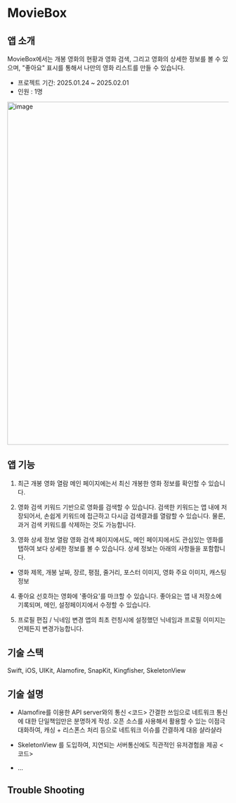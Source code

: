 # MovieBox

## 앱 소개
MovieBox에서는 개봉 영화의 현황과 영화 검색, 그리고 영화의 상세한 정보를 볼 수 있으며, "좋아요" 표시를 통해서 나만의 영화 리스트를 만들 수 있습니다. 

- 프로젝트 기간: 2025.01.24 ~ 2025.02.01
- 인원 : 1명

<img width="779" alt="image" src="https://github.com/user-attachments/assets/e9a60671-6f78-4335-85da-106b0ca0a410" />

## 앱 기능 
1. 최근 개봉 영화 열람
메인 페이지에는서 최신 개봉한 영화 정보를 확인할 수 있습니다. 

2. 영화 검색
키워드 기반으로 영화를 검색할 수 있습니다. 검색한 키워드는 앱 내에 저장되어서, 손쉽게 키워드에 접근하고 다시금 검색결과를 열람할 수 있습니다. 물론, 과거 검색 키워드를 삭제하는 것도 가능합니다. 

3. 영화 상세 정보 열람 
영화 검색 페이지에서도, 메인 페이지에서도 관심있는 영화를 탭하여 보다 상세한 정보를 볼 수 있습니다. 상세 정보는 아래의 사항들을 포함합니다.
- 영화 제목, 개봉 날짜, 장르, 평점, 줄거리, 포스터 이미지, 영화 주요 이미지, 캐스팅 정보 

4. 좋아요 
선호하는 영화에 '좋아요'를 마크할 수 있습니다. 좋아요는 앱 내 저장소에 기록되며, 메인, 설정페이지에서 수정할 수 있습니다. 

5. 프로필 편집 / 닉네임 변경
앱의 최초 런칭시에 설정했던 닉네임과 프로필 이미지는 언제든지 변경가능합니다.

## 기술 스택
Swift, iOS, UIKit, Alamofire, SnapKit, Kingfisher, SkeletonView 

## 기술 설명

- Alamofire를 이용한 API server와의 통신 
<코드> 
간결한 쓰임으로 네트워크 통신에 대한 단일책임만은 분명하게 작성. 오픈 소스를 사용해서 활용할 수 있는 이점극대화하여, 캐싱 + 리스폰스 처리 등으로 네트워크 이슈를 간결하게 대응 샬라샬라 

- SkeletonView 를 도입하여, 지연되는 서버통신에도 직관적인 유저경험을 제공
<코드>

- ...


## Trouble Shooting 
